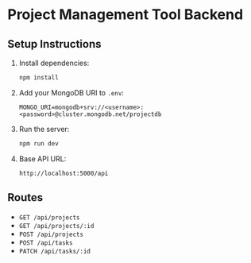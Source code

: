 # Project Management Tool Backend

## Setup Instructions

1. Install dependencies:
   ```bash
   npm install
   ```

2. Add your MongoDB URI to `.env`:
   ```env
   MONGO_URI=mongodb+srv://<username>:<password>@cluster.mongodb.net/projectdb
   ```

3. Run the server:
   ```bash
   npm run dev
   ```

4. Base API URL:
   ```
   http://localhost:5000/api
   ```

## Routes
- `GET /api/projects`
- `GET /api/projects/:id`
- `POST /api/projects`
- `POST /api/tasks`
- `PATCH /api/tasks/:id`

